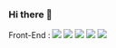 ### Hi there 👋

Front-End :
<img src="https://img.shields.io/badge/HTML5-#E34F26?style=for-the-badge&logo=HTML5&logoColor=white"> 
<img src="https://img.shields.io/badge/CSS-#1572B6?style=for-the-badge&logo=CSS3&logoColor=white"> 
<img src="https://img.shields.io/badge/javascript-F7DF1E?style=for-the-badge&logo=javascript&logoColor=black"> 
<img src="https://img.shields.io/badge/React-#61DAFB?style=for-the-badge&logo=React&logoColor=white"> 
<img src="https://img.shields.io/badge/TypeScript-#61DAFB?style=for-the-badge&logo=TypeScript&logoColor=white"> 

<!--
**dgfh0450/dgfh0450** is a ✨ _special_ ✨ repository because its `README.md` (this file) appears on your GitHub profile.

Here are some ideas to get you started:

- 🔭 I’m currently working on ...
- 🌱 I’m currently learning ...
- 👯 I’m looking to collaborate on ...
- 🤔 I’m looking for help with ...
- 💬 Ask me about ...
- 📫 How to reach me: ...
- 😄 Pronouns: ...
- ⚡ Fun fact: ...
-->
